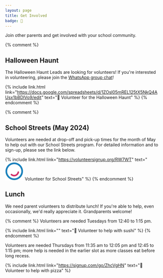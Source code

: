 ```yaml
---
layout: page
title: Get Involved
badge: 🙌
---
```


Join other parents and get involved with your school community.

{% comment %}
## Halloween Haunt

The Halloween Haunt Leads are looking for volunteers! If you're interested in volunteering, please join the [WhatsApp group chat](https://chat.whatsapp.com/BwynZctcTWX6mHmWlXPa03)!

{% include link.html link="https://docs.google.com/spreadsheets/d/1ZOsl05mREL125tX5NkQ4AUsx1bBDlVo9/edit" text="🎃 Volunteer for the Halloween Haunt" %}
{% endcomment %}

{% comment %}
## School Streets (May 2024)

Volunteers are needed at drop-off and pick-up times for the month of May to help out with our School Streets program. For detailed information and to sign-up, please see the link below.

{% include link.html link="https://volunteersignup.org/RW7WT" text="![Walk Bike Roll](/assets/img/wbr_logo.png) Volunteer for School Streets" %}
{% endcomment %}

## Lunch

We need parent volunteers to distribute lunch! If you're able to help, even occasionally, we'd really appreciate it. Grandparents welcome!

{% comment %}
Volunteers are needed Tuesdays from 12:40 to 1:15 pm.

{% include link.html link="" text="🍣 Volunteer to help with sushi" %}
{% endcomment %}

Volunteers are needed Thursdays from 11:35 am to 12:05 pm and 12:45 to 1:15 pm; more help is needed in the earlier slot as more classes eat before long recess.

{% include link.html link="https://signup.com/go/ZhcVgHN" text="🍕 Volunteer to help with pizza" %}
